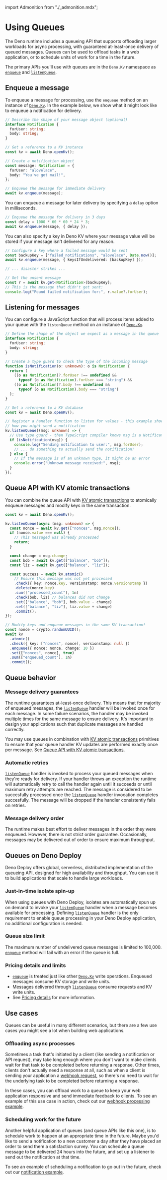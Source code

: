 import Admonition from "./_admonition.mdx";

# Using Queues

<Admonition />

The Deno runtime includes a queueing API that supports offloading larger
workloads for async processing, with guaranteed at-least-once delivery of queued
messages. Queues can be used to offload tasks in a web application, or to
schedule units of work for a time in the future.

The primary APIs you'll use with queues are in the `Deno.Kv` namespace as
[`enqueue`](https://deno.land/api?unstable=true&s=Deno.Kv&p=prototype.enqueue)
and
[`listenQueue`](https://deno.land/api?unstable=true&s=Deno.Kv&p=prototype.listenQueue).

## Enqueue a message

To enqueue a message for processing, use the `enqueue` method on an instance of
[`Deno.Kv`](https://deno.land/api?unstable=true&s=Deno.Kv). In the example
below, we show what it might look like to enqueue a notification for delivery.

```ts title="queue_example.ts"
// Describe the shape of your message object (optional)
interface Notification {
  forUser: string;
  body: string;
}

// Get a reference to a KV instance
const kv = await Deno.openKv();

// Create a notification object
const message: Notification = {
  forUser: "alovelace",
  body: "You've got mail!",
};

// Enqueue the message for immediate delivery
await kv.enqueue(message);
```

You can enqueue a message for later delivery by specifying a `delay` option in
milliseconds.

```ts
// Enqueue the message for delivery in 3 days
const delay = 1000 * 60 * 60 * 24 * 3;
await kv.enqueue(message, { delay });
```

You can also specify a key in Deno KV where your message value will be stored if
your message isn't delivered for any reason.

```ts
// Configure a key where a failed message would be sent
const backupKey = ["failed_notifications", "alovelace", Date.now()];
await kv.enqueue(message, { keysIfUndelivered: [backupKey] });

// ... disaster strikes ...

// Get the unsent message
const r = await kv.get<Notification>(backupKey);
// This is the message that didn't get sent:
console.log("Found failed notification for:", r.value?.forUser);
```

## Listening for messages

You can configure a JavaScript function that will process items added to your
queue with the `listenQueue` method on an instance of
[`Deno.Kv`](https://deno.land/api?unstable=true&s=Deno.Kv).

```ts title="listen_example.ts"
// Define the shape of the object we expect as a message in the queue
interface Notification {
  forUser: string;
  body: string;
}

// Create a type guard to check the type of the incoming message
function isNotification(o: unknown): o is Notification {
  return (
    ((o as Notification)?.forUser !== undefined &&
      typeof (o as Notification).forUser === "string") &&
    ((o as Notification)?.body !== undefined &&
      typeof (o as Notification).body === "string")
  );
}

// Get a reference to a KV database
const kv = await Deno.openKv();

// Register a handler function to listen for values - this example shows
// how you might send a notification
kv.listenQueue((msg: unknown) => {
  // Use type guard - then TypeScript compiler knows msg is a Notification
  if (isNotification(msg)) {
    console.log("Sending notification to user:", msg.forUser);
    // ... do something to actually send the notification!
  } else {
    // If the message is of an unknown type, it might be an error
    console.error("Unknown message received:", msg);
  }
});
```

## Queue API with KV atomic transactions

You can combine the queue API with [KV atomic transactions](./transactions.mdx)
to atomically enqueue messages and modify keys in the same transaction.

```ts title="kv_transaction_example.ts"
const kv = await Deno.openKv();

kv.listenQueue(async (msg: unknown) => {
  const nonce = await kv.get(["nonces", msg.nonce]);
  if (nonce.value === null) {
    // This messaged was already processed
    return;
  }

  const change = msg.change;
  const bob = await kv.get(["balance", "bob"]);
  const liz = await kv.get(["balance", "liz"]);

  const success = await kv.atomic()
    // Ensure this message was not yet processed
    .check({ key: nonce.key, versionstamp: nonce.versionstamp })
    .delete(nonce.key)
    .sum(["processed_count"], 1n)
    .check(bob, liz) // balances did not change
    .set(["balance", "bob"], bob.value - change)
    .set(["balance", "liz"], liz.value + change)
    .commit();
});

// Modify keys and enqueue messages in the same KV transaction!
const nonce = crypto.randomUUID();
await kv
  .atomic()
  .check({ key: ["nonces", nonce], versionstamp: null })
  .enqueue({ nonce: nonce, change: 10 })
  .set(["nonces", nonce], true)
  .sum(["enqueued_count"], 1n)
  .commit();
```

## Queue behavior

### Message delivery guarantees

The runtime guarantees at-least-once delivery. This means that for majority of
enqueued messages, the
[`listenQueue`](https://deno.land/api?unstable=true&s=Deno.Kv&p=prototype.listenQueue)
handler will be invoked once for each message. In some failure scenarios, the
handler may be invoked multiple times for the same message to ensure delivery.
It's important to design your applications such that duplicate messages are
handled correctly.

You may use queues in combination with
[KV atomic transactions](https://docs.deno.com/kv/manual/transactions)
primitives to ensure that your queue handler KV updates are performed exactly
once per message. See
[Queue API with KV atomic transactions](#queue-api-with-kv-atomic-transactions).

### Automatic retries

[`listenQueue`](https://deno.land/api?unstable=true&s=Deno.Kv&p=prototype.listenQueue)
handler is invoked to process your queued messages when they're ready for
delivery. If your handler throws an exception the runtime will automatically
retry to call the handler again until it succeeds or until maximum retry
attempts are reached. The message is considered to be succesfully processed once
the
[`listenQueue`](https://deno.land/api?unstable=true&s=Deno.Kv&p=prototype.listenQueue)
handler invocation completes succesfully. The message will be dropped if the
handler consistently fails on retries.

### Message delivery order

The runtime makes best effort to deliver messages in the order they were
enqueued. However, there is not strict order guarantee. Occasionally, messages
may be delivered out of order to ensure maximum throughput.

## Queues on Deno Deploy

Deno Deploy offers global, serverless, distributed implementation of the
queueing API, designed for high availability and throughput. You can use it to
build applications that scale to handle large workloads.

### Just-in-time isolate spin-up

When using queues with Deno Deploy, isolates are automatically spun up on demand
to invoke your
[`listenQueue`](https://deno.land/api?unstable=true&s=Deno.Kv&p=prototype.listenQueue)
handler when a message becomes available for processing. Defining
[`listenQueue`](https://deno.land/api?unstable=true&s=Deno.Kv&p=prototype.listenQueue)
handler is the only requirement to enable queue processing in your Deno Deploy
application, no additional configuration is needed.

### Queue size limit

The maximum number of undelivered queue messages is limited to 100,000.
[`enqueue`](https://deno.land/api?unstable=true&s=Deno.Kv&p=prototype.enqueue)
method will fail with an error if the queue is full.

### Pricing details and limits

- [`enqueue`](https://deno.land/api?unstable=true&s=Deno.Kv&p=prototype.enqueue)
  is treated just like other
  [`Deno.Kv`](https://deno.land/api?unstable=true&s=Deno.Kv) write operations.
  Enqueued messages consume KV storage and write units.
- Messages delivered through
  [`listenQueue`](https://deno.land/api?unstable=true&s=Deno.Kv&p=prototype.listenQueue)
  consume requests and KV write units.
- See [Pricing details](https://deno.com/deploy/pricing) for more information.

## Use cases

Queues can be useful in many different scenarios, but there are a few use cases
you might see a lot when building web applications.

### Offloading async processes

Sometimes a task that's initiated by a client (like sending a notification or
API request), may take long enough where you don't want to make clients wait for
that task to be completed before returning a response. Other times, clients
don't actually need a response at all, such as when a client is sending your
application a [webhook request](https://en.wikipedia.org/wiki/Webhook), so
there's no need to wait for the underlying task to be completed before returning
a response.

In these cases, you can offload work to a queue to keep your web application
responsive and send immediate feedback to clients. To see an example of this use
case in action, check out our
[webhook processing example](../tutorials/webhook_processor.md).

### Scheduling work for the future

Another helpful application of queues (and queue APIs like this one), is to
schedule work to happen at an appropriate time in the future. Maybe you'd like
to send a notification to a new customer a day after they have placed an order
to send them a satisfaction survey. You can schedule a queue message to be
delivered 24 hours into the future, and set up a listener to send out the
notification at that time.

To see an example of scheduling a notification to go out in the future, check
out our [notification example](../tutorials/schedule_notification.md).
